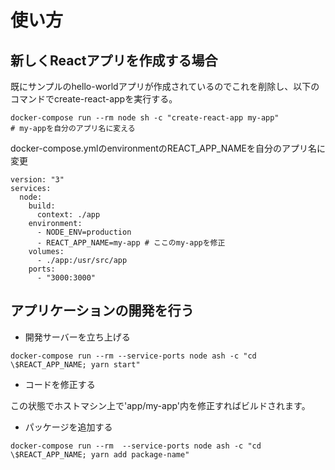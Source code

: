 # 使い方

## 新しくReactアプリを作成する場合

既にサンプルのhello-worldアプリが作成されているのでこれを削除し、以下のコマンドでcreate-react-appを実行する。

```
docker-compose run --rm node sh -c "create-react-app my-app"
# my-appを自分のアプリ名に変える
```

docker-compose.ymlのenvironmentのREACT_APP_NAMEを自分のアプリ名に変更


```
version: "3"
services:
  node:
    build:
      context: ./app
    environment:
      - NODE_ENV=production
      - REACT_APP_NAME=my-app # ここのmy-appを修正
    volumes:
      - ./app:/usr/src/app
    ports:
      - "3000:3000"
```

## アプリケーションの開発を行う

- 開発サーバーを立ち上げる

```
docker-compose run --rm --service-ports node ash -c "cd \$REACT_APP_NAME; yarn start"
```

- コードを修正する

この状態でホストマシン上で'app/my-app'内を修正すればビルドされます。

- パッケージを追加する

```
docker-compose run --rm  --service-ports node ash -c "cd \$REACT_APP_NAME; yarn add package-name"
```
